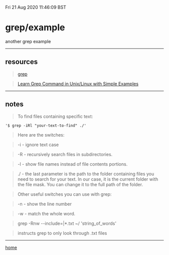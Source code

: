 Fri 21 Aug 2020 11:46:09 BST

# grep/example

another grep example

___

## resources

> [grep](./grep-index.md)

> [Learn Grep Command in Unix/Linux with Simple Examples](https://www.linuxteacher.com/grep-command-in-unix-linux-with-examples/)

___

## notes

> To find files containing specific text:

	'$ grep -iRl "your-text-to-find" ./'

> Here are the switches:

> -i - ignore text case

> -R - recursively search files in subdirectories.

> -l - show file names instead of file contents portions.



> ./ - the last parameter is the path to the folder containing files you need to search for your text. In our case, it is the current folder with the file mask. You can change it to the full path of the folder.

> Other useful switches you can use with grep:

> -n - show the line number

> -w - match the whole word.

> grep -Rnw --include=|*.txt ~/ 'string_of_words'

> instructs grep to only look through .txt files

___

[home](./home.md)
